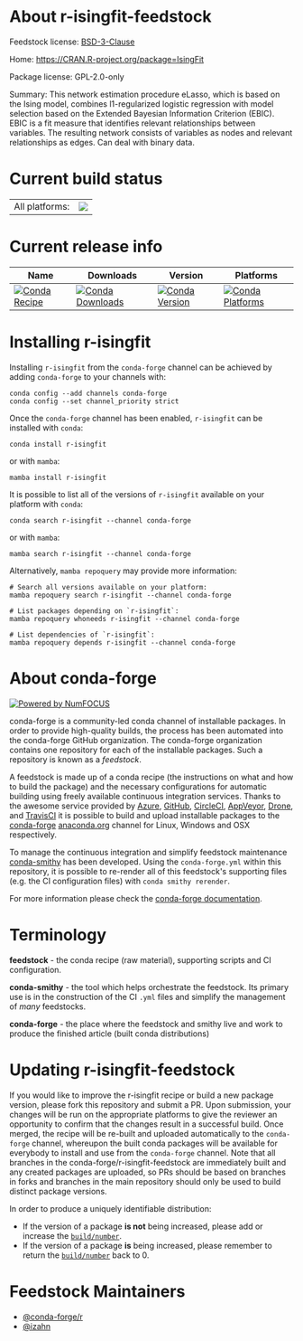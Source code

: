 About r-isingfit-feedstock
==========================

Feedstock license: [BSD-3-Clause](https://github.com/conda-forge/r-isingfit-feedstock/blob/main/LICENSE.txt)

Home: https://CRAN.R-project.org/package=IsingFit

Package license: GPL-2.0-only

Summary: This network estimation procedure eLasso, which is based on the Ising model, combines l1-regularized logistic regression with model selection based on the Extended Bayesian Information Criterion (EBIC). EBIC is a fit measure that identifies relevant relationships between variables. The resulting network consists of variables as nodes and relevant relationships as edges. Can deal with binary data.

Current build status
====================


<table><tr><td>All platforms:</td>
    <td>
      <a href="https://dev.azure.com/conda-forge/feedstock-builds/_build/latest?definitionId=13381&branchName=main">
        <img src="https://dev.azure.com/conda-forge/feedstock-builds/_apis/build/status/r-isingfit-feedstock?branchName=main">
      </a>
    </td>
  </tr>
</table>

Current release info
====================

| Name | Downloads | Version | Platforms |
| --- | --- | --- | --- |
| [![Conda Recipe](https://img.shields.io/badge/recipe-r--isingfit-green.svg)](https://anaconda.org/conda-forge/r-isingfit) | [![Conda Downloads](https://img.shields.io/conda/dn/conda-forge/r-isingfit.svg)](https://anaconda.org/conda-forge/r-isingfit) | [![Conda Version](https://img.shields.io/conda/vn/conda-forge/r-isingfit.svg)](https://anaconda.org/conda-forge/r-isingfit) | [![Conda Platforms](https://img.shields.io/conda/pn/conda-forge/r-isingfit.svg)](https://anaconda.org/conda-forge/r-isingfit) |

Installing r-isingfit
=====================

Installing `r-isingfit` from the `conda-forge` channel can be achieved by adding `conda-forge` to your channels with:

```
conda config --add channels conda-forge
conda config --set channel_priority strict
```

Once the `conda-forge` channel has been enabled, `r-isingfit` can be installed with `conda`:

```
conda install r-isingfit
```

or with `mamba`:

```
mamba install r-isingfit
```

It is possible to list all of the versions of `r-isingfit` available on your platform with `conda`:

```
conda search r-isingfit --channel conda-forge
```

or with `mamba`:

```
mamba search r-isingfit --channel conda-forge
```

Alternatively, `mamba repoquery` may provide more information:

```
# Search all versions available on your platform:
mamba repoquery search r-isingfit --channel conda-forge

# List packages depending on `r-isingfit`:
mamba repoquery whoneeds r-isingfit --channel conda-forge

# List dependencies of `r-isingfit`:
mamba repoquery depends r-isingfit --channel conda-forge
```


About conda-forge
=================

[![Powered by
NumFOCUS](https://img.shields.io/badge/powered%20by-NumFOCUS-orange.svg?style=flat&colorA=E1523D&colorB=007D8A)](https://numfocus.org)

conda-forge is a community-led conda channel of installable packages.
In order to provide high-quality builds, the process has been automated into the
conda-forge GitHub organization. The conda-forge organization contains one repository
for each of the installable packages. Such a repository is known as a *feedstock*.

A feedstock is made up of a conda recipe (the instructions on what and how to build
the package) and the necessary configurations for automatic building using freely
available continuous integration services. Thanks to the awesome service provided by
[Azure](https://azure.microsoft.com/en-us/services/devops/), [GitHub](https://github.com/),
[CircleCI](https://circleci.com/), [AppVeyor](https://www.appveyor.com/),
[Drone](https://cloud.drone.io/welcome), and [TravisCI](https://travis-ci.com/)
it is possible to build and upload installable packages to the
[conda-forge](https://anaconda.org/conda-forge) [anaconda.org](https://anaconda.org/)
channel for Linux, Windows and OSX respectively.

To manage the continuous integration and simplify feedstock maintenance
[conda-smithy](https://github.com/conda-forge/conda-smithy) has been developed.
Using the ``conda-forge.yml`` within this repository, it is possible to re-render all of
this feedstock's supporting files (e.g. the CI configuration files) with ``conda smithy rerender``.

For more information please check the [conda-forge documentation](https://conda-forge.org/docs/).

Terminology
===========

**feedstock** - the conda recipe (raw material), supporting scripts and CI configuration.

**conda-smithy** - the tool which helps orchestrate the feedstock.
                   Its primary use is in the construction of the CI ``.yml`` files
                   and simplify the management of *many* feedstocks.

**conda-forge** - the place where the feedstock and smithy live and work to
                  produce the finished article (built conda distributions)


Updating r-isingfit-feedstock
=============================

If you would like to improve the r-isingfit recipe or build a new
package version, please fork this repository and submit a PR. Upon submission,
your changes will be run on the appropriate platforms to give the reviewer an
opportunity to confirm that the changes result in a successful build. Once
merged, the recipe will be re-built and uploaded automatically to the
`conda-forge` channel, whereupon the built conda packages will be available for
everybody to install and use from the `conda-forge` channel.
Note that all branches in the conda-forge/r-isingfit-feedstock are
immediately built and any created packages are uploaded, so PRs should be based
on branches in forks and branches in the main repository should only be used to
build distinct package versions.

In order to produce a uniquely identifiable distribution:
 * If the version of a package **is not** being increased, please add or increase
   the [``build/number``](https://docs.conda.io/projects/conda-build/en/latest/resources/define-metadata.html#build-number-and-string).
 * If the version of a package **is** being increased, please remember to return
   the [``build/number``](https://docs.conda.io/projects/conda-build/en/latest/resources/define-metadata.html#build-number-and-string)
   back to 0.

Feedstock Maintainers
=====================

* [@conda-forge/r](https://github.com/orgs/conda-forge/teams/r/)
* [@izahn](https://github.com/izahn/)

